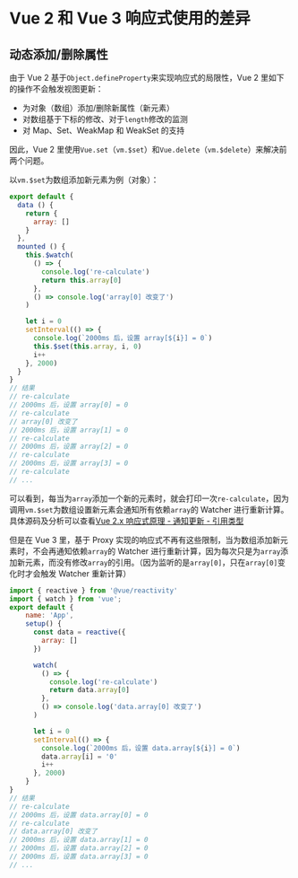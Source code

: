 # Vue 2 和 Vue 3 响应式使用的差异

## 动态添加/删除属性

由于 Vue 2 基于`Object.defineProperty`来实现响应式的局限性，Vue 2 里如下的操作不会触发视图更新：

- 为对象（数组）添加/删除新属性（新元素）
- 对数组基于下标的修改、对于`length`修改的监测
- 对 Map、Set、WeakMap 和 WeakSet 的支持

因此，Vue 2 里使用`Vue.set`（`vm.$set`）和`Vue.delete`（`vm.$delete`）来解决前两个问题。

以`vm.$set`为数组添加新元素为例（对象）：

```js
export default {
  data () {
    return {
      array: []
    }
  },
  mounted () {
    this.$watch(
      () => {
        console.log('re-calculate')
        return this.array[0]
      },
      () => console.log('array[0] 改变了')
    )

    let i = 0
    setInterval(() => {
      console.log(`2000ms 后，设置 array[${i}] = 0`)
      this.$set(this.array, i, 0)
      i++
    }, 2000)
  }
}
// 结果
// re-calculate
// 2000ms 后，设置 array[0] = 0
// re-calculate
// array[0] 改变了
// 2000ms 后，设置 array[1] = 0
// re-calculate
// 2000ms 后，设置 array[2] = 0
// re-calculate
// 2000ms 后，设置 array[3] = 0
// re-calculate
// ...
```

可以看到，每当为`array`添加一个新的元素时，就会打印一次`re-calculate`，因为调用`vm.$set`为数组设置新元素会通知所有依赖`array`的 Watcher 进行重新计算。具体源码及分析可以查看[Vue 2.x 响应式原理 - 通知更新 - 引用类型](https://blog.windstone.cc/vue/source-study/observer/notify-update.html#%E5%BC%95%E7%94%A8%E7%B1%BB%E5%9E%8B)

但是在 Vue 3 里，基于 Proxy 实现的响应式不再有这些限制，当为数组添加新元素时，不会再通知依赖`array`的 Watcher 进行重新计算，因为每次只是为`array`添加新元素，而没有修改`array`的引用。（因为监听的是`array[0]`，只在`array[0]`变化时才会触发 Watcher 重新计算）

```js
import { reactive } from '@vue/reactivity'
import { watch } from 'vue';
export default {
    name: 'App',
    setup() {
      const data = reactive({
        array: []
      })

      watch(
        () => {
          console.log('re-calculate')
          return data.array[0]
        },
        () => console.log('data.array[0] 改变了')
      )

      let i = 0
      setInterval(() => {
        console.log(`2000ms 后，设置 data.array[${i}] = 0`)
        data.array[i] = '0'
        i++
      }, 2000)
    }
}
// 结果
// re-calculate
// 2000ms 后，设置 data.array[0] = 0
// re-calculate
// data.array[0] 改变了
// 2000ms 后，设置 data.array[1] = 0
// 2000ms 后，设置 data.array[2] = 0
// 2000ms 后，设置 data.array[3] = 0
// ...
```

